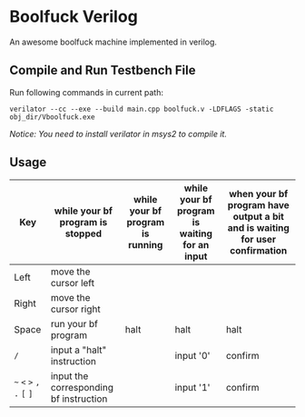 # Boolfuck Verilog

An awesome boolfuck machine implemented in verilog.

## Compile and Run Testbench File

Run following commands in current path:

```
verilator --cc --exe --build main.cpp boolfuck.v -LDFLAGS -static
obj_dir/Vboolfuck.exe
```

*Notice: You need to install verilator in msys2 to compile it.*

## Usage

| Key | while your bf program is stopped | while your bf program is running | while your bf program is waiting for an input | when your bf program have output a bit and is waiting for user confirmation |
| --- | --- | --- | --- | --- |
| Left | move the cursor left | | | |
| Right | move the cursor right | | | |
| Space | run your bf program | halt | halt | halt |
| `/` | input a "halt" instruction | | input '0' | confirm |
| `~` `<` `>` `,` `.` `[` `]` | input the corresponding bf instruction | | input '1' | confirm |
